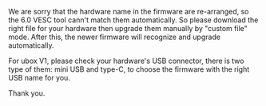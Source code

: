 We are sorry that the hardware name in the firmware are re-arranged, so the 6.0 VESC tool cann't match them automatically. So please download the right file for your hardware then upgrade them manually by "custom file" mode. After this, the newer firmware will recognize and upgrade automatically.

For ubox V1, please check your hardware's USB connector, there is two type of them: mini USB and type-C, to choose the firmware with the right USB name for you.

Thank you.
